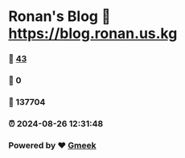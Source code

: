 # Ronan's Blog :link: https://blog.ronan.us.kg 
### :page_facing_up: [43](https://blog.ronan.us.kg/tag.html) 
### :speech_balloon: 0 
### :hibiscus: 137704 
### :alarm_clock: 2024-08-26 12:31:48 
### Powered by :heart: [Gmeek](https://github.com/Meekdai/Gmeek)
